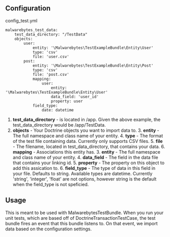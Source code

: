 Configuration
---
config_test.yml

    malwarebytes_test_data:
        test_data_directory: "/TestData"
        objects:
            user:
                entity: '\Malwarebytes\TestExampleBundle\Entity\User'
                type: 'csv'
                file: 'user.csv'
            post:
                entity: '\Malwarebytes\TestExampleBundle\Entity\Post'
                type: 'csv'
                file: 'post.csv'
                mapping:
                    user:
                        entity: '\Malwarebytes\TestExampleBundle\Entity\User'
                        data_field: 'user_id'
                        property: user
                field_type:
                    date: datetime

 1. **test_data_directory** - is located in /app. Given the above example, the test_data_directory would be /app/TestData.
 2. **objects** - Your Doctrine objects you want to import data to.
     3. **entity** - The full namespace and class name of your entity.
     4. **type** - The format of the test file containing data. Currently only supports CSV files.
     5. **file** - The filename, located in test_data_directory, that contains your data.
     6. **mapping** - Associations this entity has.
         3. **entity** - The full namespace and class name of your entity.
         4. **data_field** - The field in the data file that contains your linking id.
         5. **property** - The property on this object to add this assication to.
     6. **field_type** - The type of data in this field in your file. Defaults to string. Available types are datetime. Currently 'string', 'integer', 'float' are not options, however string is the default when the field_type is not speficied.

Usage
---
This is meant to be used with MalwarebytesTestBundle. When you run your unit tests, which are based off of DoctrineTransactionTestCase, the test bundle fires an event that this bundle listens to. On that event, we import data based on the configuration settings.


